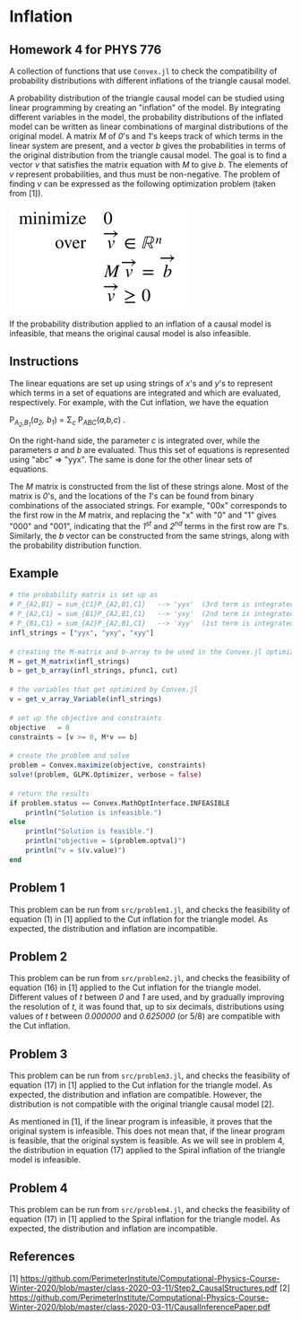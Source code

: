 # Inflation

## Homework 4 for PHYS 776

A collection of functions that use `Convex.jl` to check the compatibility of probability distributions with different inflations of the triangle causal model.

A probability distribution of the triangle causal model can be studied using linear programming by creating an "inflation" of the model. By integrating different variables in the model, the probability distributions of the inflated model can be written as linear combinations of marginal distributions of the original model. A matrix *M* of *0*'s and *1*'s keeps track of which terms in the linear system are present, and a vector *b* gives the probabilities in terms of the original distribution from the triangle causal model. The goal is to find a vector *v* that satisfies the matrix equation with *M* to give *b*. The elements of *v* represent probabilities, and thus must be non-negative. The problem of finding *v* can be expressed as the following optimization problem (taken from [1]).

![Alt text](./images/optim1.svg)

If the probability distribution applied to an inflation of a causal model is infeasible, that means the original causal model is also infeasible.

## Instructions

The linear equations are set up using strings of *x*'s and *y*'s to represent which terms in a set of equations are integrated and which are evaluated, respectively. For example, with the Cut inflation, we have the equation

P<sub>*A<sub>2</sub>,B<sub>1</sub>*</sub>(*a<sub>2</sub>, b<sub>1</sub>*) = &Sigma;<sub>*c*</sub> P<sub>*ABC*</sub>(*a,b,c*)  .

On the right-hand side, the parameter *c* is integrated over, while the parameters *a* and *b* are evaluated. Thus this set of equations is represented using "abc" => "yyx". The same is done for the other linear sets of equations.

The *M* matrix is constructed from the list of these strings alone. Most of the matrix is *0*'s, and the locations of the *1*'s can be found from binary combinations of the associated strings. For example, "00x" corresponds to the first row in the *M* matrix, and replacing the "x" with "0" and "1" gives "000" and "001", indicating that the *1<sup>st</sup>* and *2<sup>nd</sup>* terms in the first row are *1*'s. Similarly, the *b* vector can be constructed from the same strings, along with the probability distribution function.

## Example

```Julia
# the probability matrix is set up as
# P_{A2,B1} = sum_{C1}P_{A2,B1,C1}   --> 'yyx'  (3rd term is integrated)
# P_{A2,C1} = sum_{B1}P_{A2,B1,C1}   --> 'yxy'  (2nd term is integrated)
# P_{B1,C1} = sum_{A2}P_{A2,B1,C1}   --> 'xyy'  (1st term is integrated)
infl_strings = ["yyx", "yxy", "xyy"]

# creating the M-matrix and b-array to be used in the Convex.jl optimization
M = get_M_matrix(infl_strings)
b = get_b_array(infl_strings, pfunc1, cut)

# the variables that get optimized by Convex.jl
v = get_v_array_Variable(infl_strings)

# set up the objective and constraints
objective   = 0
constraints = [v >= 0, M*v == b]

# create the problem and solve
problem = Convex.maximize(objective, constraints)
solve!(problem, GLPK.Optimizer, verbose = false)

# return the results
if problem.status == Convex.MathOptInterface.INFEASIBLE
	println("Solution is infeasible.")
else
	println("Solution is feasible.")
	println("objective = $(problem.optval)")
	println("v = $(v.value)")
end
```

## Problem 1

This problem can be run from `src/problem1.jl`, and checks the feasibility of equation (1) in [1] applied to the Cut inflation for the triangle model. As expected, the distribution and inflation are incompatible.

## Problem 2

This problem can be run from `src/problem2.jl`, and checks the feasibility of equation (16) in [1] applied to the Cut inflation for the triangle model. Different values of *t* between *0* and *1* are used, and by gradually improving the resolution of *t*, it was found that, up to six decimals, distributions using values of *t* between *0.000000* and *0.625000* (or 5/8) are compatible with the Cut inflation.

## Problem 3

This problem can be run from `src/problem3.jl`, and checks the feasibility of equation (17) in [1] applied to the Cut inflation for the triangle model. As expected, the distribution and inflation are compatible. However, the distribution is not compatible with the original triangle causal model [2].

As mentioned in [1], if the linear program is infeasible, it proves that the original system is infeasible. This does not mean that, if the linear program is feasible, that the original system is feasible. As we will see in problem 4, the distribution in equation (17) applied to the Spiral inflation of the triangle model is infeasible.

## Problem 4

This problem can be run from `src/problem4.jl`, and checks the feasibility of equation (17) in [1] applied to the Spiral inflation for the triangle model. As expected, the distribution and inflation are incompatible.

## References
[1] https://github.com/PerimeterInstitute/Computational-Physics-Course-Winter-2020/blob/master/class-2020-03-11/Step2_CausalStructures.pdf
[2] https://github.com/PerimeterInstitute/Computational-Physics-Course-Winter-2020/blob/master/class-2020-03-11/CausalInferencePaper.pdf

